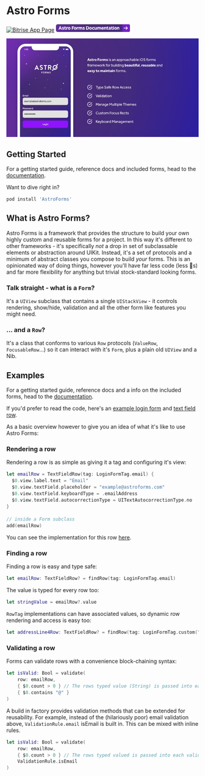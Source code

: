 # Astro Forms

[![Bitrise App Page](https://app.bitrise.io/app/11b5791a9dab5b3c/status.svg?token=jFpCmx9nwy200940OcGbqA&branch=master)](https://app.bitrise.io/app/11b5791a9dab5b3c) [![Astro Forms Documentation](https://github.com/plummer/astro-docs/blob/master/assets/docs-button.png)](https://www.astroforms.com)

[![Astro Forms is an approachable iOS forms framework for building beautiful, reusable and easy to maintain forms. Type Safe Row Access, Validation, Manage Multiple Themes, Custom Focus Rects, Keyboard Management](https://github.com/plummer/astro-docs/blob/master/assets/main-repo-readme-header.jpg)](https://www.astroforms.com)

## Getting Started

For a getting started guide, reference docs and included forms, head to the [documentation](https://www.astroforms.com). 

Want to dive right in?

```ruby
pod install 'AstroForms'
```

## What is Astro Forms?

Astro Forms is a framework that provides the structure to build your own highly custom and reusable forms for a project. In this way it's different to other frameworks - it's specifically _not_ a drop in set of subclassable elements or abstraction around UIKit. Instead, it's a set of protocols and a minimum of abstract classes you compose to build _your_ forms. This is an opinionated way of doing things, however you'll have far less code (less 🐛s) and far more flexibility for anything but trivial stock-standard looking forms.

### Talk straight - what is a `Form`?

It's a `UIView` subclass that contains a single `UIStackView` - it controls rendering, show/hide, validation and all the other form like features you might need.

### ... and a `Row`?

It's a class that conforms to various `Row` protocols (`ValueRow`, `FocusableRow`...) so it can interact with it's `Form`, plus a plain old `UIView` and a Nib.

## Examples

For a getting started guide, reference docs and a info on the included forms, head to the [documentation](https://www.astroforms.com). 

If you'd prefer to read the code, here's an [example login form](https://github.com/plummer/astro-forms/blob/master/Example/AstroForms/GUI/Features/Login/LoginForm.swift) and [text field row](https://github.com/plummer/astro-forms/tree/master/Example/AstroForms/GUI/Shared/Forms/Rows/TextFieldRow).

As a basic overview however to give you an idea of what it's like to use Astro Forms:

### Rendering a row

Rendering a row is as simple as giving it a tag and configuring it's view:

```swift
let emailRow = TextFieldRow(tag: LoginFormTag.email) {
  $0.view.label.text = "Email"
  $0.view.textField.placeholder = "example@astroforms.com"
  $0.view.textField.keyboardType = .emailAddress
  $0.view.textField.autocorrectionType = UITextAutocorrectionType.no
}

// inside a Form subclass
add(emailRow)
```
You can see the implementation for this row [here](https://github.com/plummer/astro-forms/tree/master/Example/AstroForms/GUI/Shared/Forms/Rows/TextFieldRow).

### Finding a row

Finding a row is easy and type safe:

```swift
let emailRow: TextFieldRow? = findRow(tag: LoginFormTag.email)
```

The value is typed for every row too:

```swift
let stringValue = emailRow?.value
```

`RowTag` implementations can have associated values, so dynamic row rendering and access is easy too:

```swift
let addressLine4Row: TextFieldRow? = findRow(tag: LoginFormTag.custom("address-line-4"))
```

### Validating a row

Forms can validate rows with a convenience block-chaining syntax:

```swift
let isValid: Bool = validate(
	row: emailRow,
	{ $0.count > 0 } // The rows typed value (String) is passed into each validation block
	{ $0.contains "@" }
)
```

A build in factory provides validation methods that can be extended for reusability. For example, instead of the (hilariously poor) email validation above, `ValidationRule.email` isEmail is built in. This can be mixed with inline rules.


```swift
let isValid: Bool = validate(
	row: emailRow,
	{ $0.count > 0 } // The rows typed valued is passed into each validation block
	ValidationRule.isEmail
)
```